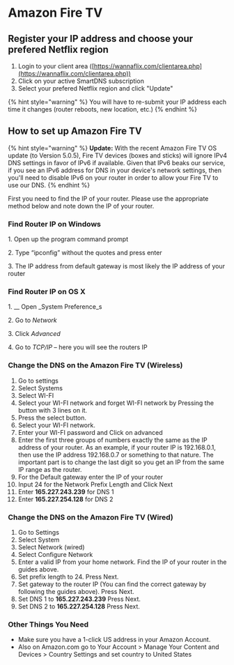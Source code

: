 # Amazon Fire TV

## Register your IP address and choose your prefered Netflix region

1. Login to your client area ([https://wannaflix.com/clientarea.php](https://wannaflix.com/clientarea.php))
2. Click on your active SmartDNS subscription
3. Select your prefered Netflix region and click "Update"

{% hint style="warning" %}
You will have to re-submit your IP address each time it changes (router reboots, new location, etc.)
{% endhint %}



## How to set up Amazon Fire TV

{% hint style="warning" %}
**Update:** With the recent Amazon Fire TV OS update (to Version 5.0.5), Fire TV devices (boxes and sticks) will ignore IPv4 DNS settings in favor of IPv6 if available. Given that IPv6 beaks our service, if you see an IPv6 address for DNS in your device's network settings, then you'll need to disable IPv6 on your router in order to allow your Fire TV to use our DNS.
{% endhint %}

First you need to find the IP of your router. Please use the appropriate method below and note down the IP of your router.

### Find Router IP on Windows

1\. Open up the program command prompt

2\. Type “ipconfig” without the quotes and press enter

3\. The IP address from default gateway is most likely the IP address of your router

### Find Router IP on OS X

1\. __ Open _System Preference_s

2\. Go to _Network_

3\. Click _Advanced_

4\. Go to _TCP/IP_ – here you will see the routers IP

### Change the DNS on the Amazon Fire TV (Wireless)

1. Go to settings
2. Select Systems
3. Select WI-FI
4. Select your WI-FI network and forget WI-FI network by Pressing the button with 3 lines on it.
5. Press the select button.
6. Select your WI-FI network.
7. Enter your WI-FI password and Click on advanced&#x20;
8. Enter the first three groups of numbers exactly the same as the IP address of your router. As an example, if your router IP is 192.168.0.1, then use the IP address 192.168.0.7 or something to that nature. The important part is to change the last digit so you get an IP from the same IP range as the router.&#x20;
9. For the Default gateway enter the IP of your router
10. Input 24 for the Network Prefix Length and Click Next&#x20;
11. Enter **165.227.243.239** for DNS 1
12. Enter **165.227.254.128** for DNS 2

### Change the DNS on the Amazon Fire TV (Wired)

1. Go to Settings
2. Select System
3. Select Network (wired)
4. Select Configure Network
5. Enter a valid IP from your home network. Find the IP of your router in the guides above.
6. Set prefix length to 24. Press Next.
7. Set gateway to the router IP (You can find the correct gateway by following the guides above). Press Next.
8. Set DNS 1 to **165.227.243.239**  Press Next.
9. Set DNS 2 to **165.227.254.128**  Press Next.

### Other Things You Need

* Make sure you have a 1-click US address in your Amazon Account.&#x20;
* Also on Amazon.com go to Your Account > Manage Your Content and Devices > Country Settings and set country to United States
